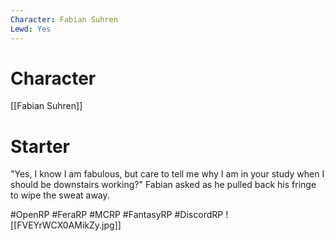 ```yaml
---
Character: Fabian Suhren
Lewd: Yes
---
```

# Character
[[Fabian Suhren]]

# Starter
"Yes, I know I am fabulous, but care to tell me why I am in your study when I should be downstairs working?" Fabian asked as he pulled back his fringe to wipe the sweat away.

#OpenRP #FeraRP #MCRP #FantasyRP #DiscordRP
![[FVEYrWCX0AMikZy.jpg]]
